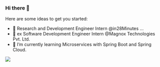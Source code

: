 ### Hi there 👋



Here are some ideas to get you started:

- 🔭 Research and Development Engineer Intern @in28Minutes ...
- 🎃 ex Software Development Engineer Intern @Magnox Technologies Pvt. Ltd.
- 🌱 I’m currently learning Microservices with Spring Boot and Spring Cloud.

<!--
**debrupofficial365/debrupofficial365** is a ✨ _special_ ✨ repository because its `README.md` (this file) appears on your GitHub profile.

Here are some ideas to get you started:

- 🔭 I’m currently working on ...
- 🌱 I’m currently learning ...
- 👯 I’m looking to collaborate on ...
- 🤔 I’m looking for help with ...
- 💬 Ask me about ...
- 📫 How to reach me: ...
- 😄 Pronouns: ...
- ⚡ Fun fact: ...
- 
-->


<img src="https://github-readme-stats.vercel.app/api?username=debrupofficial365&&show_icons=true&title_color=ffffff&icon_color=bb2acf&text_color=daf7dc&bg_color=151515">
